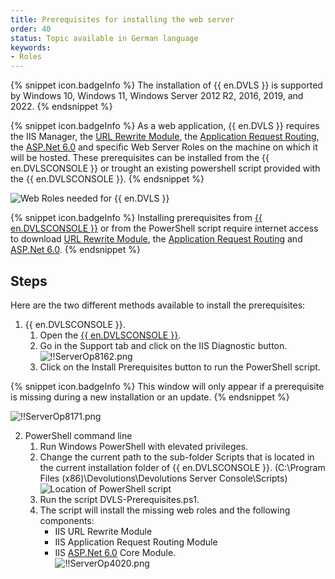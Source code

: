```yaml
---
title: Prerequisites for installing the web server
order: 40
status: Topic available in German language
keywords:
- Roles
---
```

{% snippet icon.badgeInfo %} 
The installation of {{ en.DVLS }} is supported by Windows 10, Windows 11, Windows Server 2012 R2, 2016, 2019, and 2022. 
{% endsnippet %}
 
{% snippet icon.badgeInfo %} 
As a web application, {{ en.DVLS }} requires the IIS Manager, the [URL Rewrite Module](https://api.devolutions.net/redirection/3cb42413-5dfd-4b1b-bd20-4e5968274ed0), the [Application Request Routing](https://api.devolutions.net/redirection/52ba9ac0-fb5f-44c1-9521-972caf763b1a), the [ASP.Net 6.0](https://api.devolutions.net/redirection/2f1f6a33-20c5-4d84-947b-90ff3cdd7492) and specific Web Server Roles on the machine on which it will be hosted. These prerequisites can be installed from the {{ en.DVLSCONSOLE }} or trought an existing powershell script provided with the {{ en.DVLSCONSOLE }}. 
{% endsnippet %}
 

![Web Roles needed for {{ en.DVLS }}](https://webdevolutions.azureedge.net/docs/en/server/clip10313.png) 

{% snippet icon.badgeInfo %} 
Installing prerequisites from [{{ en.DVLSCONSOLE }}](/server/management/devolutions-server-console/) or from the PowerShell script require internet access to download [URL Rewrite Module](https://api.devolutions.net/redirection/3cb42413-5dfd-4b1b-bd20-4e5968274ed0), the [Application Request Routing](https://api.devolutions.net/redirection/52ba9ac0-fb5f-44c1-9521-972caf763b1a) and [ASP.Net 6.0](https://api.devolutions.net/redirection/2f1f6a33-20c5-4d84-947b-90ff3cdd7492). 
{% endsnippet %}
 
## Steps 

Here are the two different methods available to install the prerequisites:  

1. {{ en.DVLSCONSOLE }}. 
    1. Open the [{{ en.DVLSCONSOLE }}](/server/management/devolutions-server-console/). 
    1. Go in the Support tab and click on the IIS Diagnostic button.  
![!!ServerOp8162.png](https://webdevolutions.azureedge.net/docs/en/server/ServerOp8162.png)  
    3. Click on the Install Prerequisites button to run the PowerShell script.  

{% snippet icon.badgeInfo %} 
This window will only appear if a prerequisite is missing during a new installation or an update. 
{% endsnippet %}
 
![!!ServerOp8171.png](https://webdevolutions.azureedge.net/docs/en/server/ServerOp8171.png)  

2. PowerShell command line 
    1. Run Windows PowerShell with elevated privileges. 
    1. Change the current path to the sub-folder Scripts that is located in the current installation folder of {{ en.DVLSCONSOLE }}. (C:\Program Files (x86)\Devolutions\Devolutions Server Console\Scripts) 
    ![Location of PowerShell script](https://webdevolutions.azureedge.net/docs/en/server/clip10311.png)  
    1. Run the script DVLS-Prerequisites.ps1. 
    1. The script will install the missing web roles and the following components:
        * IIS URL Rewrite Module
        * IIS Application Request Routing Module
        * IIS [ASP.Net 6.0](https://api.devolutions.net/redirection/2f1f6a33-20c5-4d84-947b-90ff3cdd7492) Core Module.  
    ![!!ServerOp4020.png](https://webdevolutions.azureedge.net/docs/en/server/ServerOp4020.png) 

